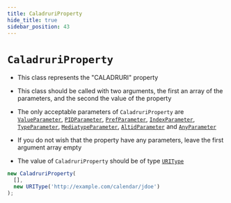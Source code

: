 ```yaml
---
title: CaladruriProperty
hide_title: true
sidebar_position: 43
---
```


# `CaladruriProperty`

* This class represents the "CALADRURI" property

* This class should be called with two arguments, the first an array of the parameters, and the second the value of the property

* The only acceptable parameters of ```CaladruriProperty``` are [`ValueParameter`](/documentation/parameters/ValueParameter), [`PIDParameter`](/documentation/parameters/pidparameter), [`PrefParameter`](/documentation/parameters/prefparameter), [`IndexParameter`](/documentation/parameters/indexparameter), [`TypeParameter`](/documentation/parameters/typeparameter), [`MediatypeParameter`](/documentation/parameters/mediatypeparameter), [`AltidParameter`](/documentation/parameters/altidparameter) and [`AnyParameter`](/documentation/parameters/anyparameter)

* If you do not wish that the property have any parameters, leave the first argument array empty

* The value of ```CaladruriProperty``` should be of type [`URIType`](/documentation/values/uritype)

```js
new CaladruriProperty(
  [],
  new URIType('http://example.com/calendar/jdoe')
);
```

